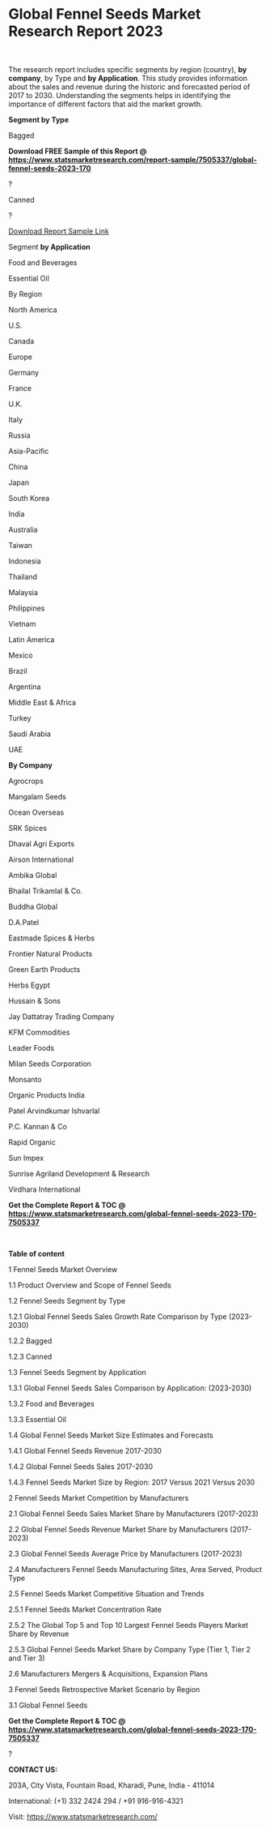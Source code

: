<h1>Global Fennel Seeds Market Research Report 2023</h1><br/><p>The research report includes specific segments by region (country), <strong>by company</strong>, by Type and <strong>by Application</strong>. This study provides information about the sales and revenue during the historic and forecasted period of 2017 to 2030. Understanding the segments helps in identifying the importance of different factors that aid the market growth.</p>
 
 
 
 <p><strong>Segment by Type</strong></p>
 
 
 
 <p>Bagged</p>
 
 
 
 <div><b>Download FREE Sample of this Report @ <a href="https://www.statsmarketresearch.com/download-free-sample/7505337/global-fennel-seeds-2023-170">https://www.statsmarketresearch.com/report-sample/7505337/global-fennel-seeds-2023-170</a></b></div>
 
 
 
 <p>? </p>
 
 
 
 <p>Canned</p>
 
 
 
 <p>? </p>
 
 
 
 <p><a href="https://www.statsmarketresearch.com/download-free-sample/7505337/global-fennel-seeds-2023-170">Download Report Sample Link</a></p>
 
 
 
 <p>Segment <strong>by Application</strong></p>
 
 
 
 <p>Food and Beverages</p>
 
 
 
 <p>Essential Oil</p>
 
 
 
 <p>By Region</p>
 
 
 
 <p>North America</p>
 
 
 
 <p>U.S.</p>
 
 
 
 <p>Canada</p>
 
 
 
 <p>Europe</p>
 
 
 
 <p>Germany</p>
 
 
 
 <p>France</p>
 
 
 
 <p>U.K.</p>
 
 
 
 <p>Italy</p>
 
 
 
 <p>Russia</p>
 
 
 
 <p>Asia-Pacific</p>
 
 
 
 <p>China</p>
 
 
 
 <p>Japan</p>
 
 
 
 <p>South Korea</p>
 
 
 
 <p>India</p>
 
 
 
 <p>Australia</p>
 
 
 
 <p>Taiwan</p>
 
 
 
 <p>Indonesia</p>
 
 
 
 <p>Thailand</p>
 
 
 
 <p>Malaysia</p>
 
 
 
 <p>Philippines</p>
 
 
 
 <p>Vietnam</p>
 
 
 
 <p>Latin America</p>
 
 
 
 <p>Mexico</p>
 
 
 
 <p>Brazil</p>
 
 
 
 <p>Argentina</p>
 
 
 
 <p>Middle East & Africa</p>
 
 
 
 <p>Turkey</p>
 
 
 
 <p>Saudi Arabia</p>
 
 
 
 <p>UAE</p>
 
 
 
 <p><strong>By Company</strong></p>
 
 
 
 <p>Agrocrops</p>
 
 
 
 <p>Mangalam Seeds</p>
 
 
 
 <p>Ocean Overseas</p>
 
 
 
 <p>SRK Spices</p>
 
 
 
 <p>Dhaval Agri Exports</p>
 
 
 
 <p>Airson International</p>
 
 
 
 <p>Ambika Global</p>
 
 
 
 <p>Bhailal Trikamlal & Co.</p>
 
 
 
 <p>Buddha Global</p>
 
 
 
 <p>D.A.Patel</p>
 
 
 
 <p>Eastmade Spices & Herbs</p>
 
 
 
 <p>Frontier Natural Products</p>
 
 
 
 <p>Green Earth Products</p>
 
 
 
 <p>Herbs Egypt</p>
 
 
 
 <p>Hussain & Sons</p>
 
 
 
 <p>Jay Dattatray Trading Company</p>
 
 
 
 <p>KFM Commodities</p>
 
 
 
 <p>Leader Foods</p>
 
 
 
 <p>Milan Seeds Corporation</p>
 
 
 
 <p>Monsanto</p>
 
 
 
 <p>Organic Products India</p>
 
 
 
 <p>Patel Arvindkumar Ishvarlal</p>
 
 
 
 <p>P.C. Kannan & Co</p>
 
 
 
 <p>Rapid Organic</p>
 
 
 
 <p>Sun Impex</p>
 
 
 
 <p>Sunrise Agriland Development & Research</p>
 
 
 
 <p>Virdhara International</p>
 
 
 
 <div><b>Get the Complete Report & TOC @ <a href="https://www.statsmarketresearch.com/global-fennel-seeds-2023-170-7505337">https://www.statsmarketresearch.com/global-fennel-seeds-2023-170-7505337</a></b></div>
 
 
 
 <p><br />
 
 <b>Table of content</b></p>
 
 
 
 <p>1 Fennel Seeds Market Overview<br />
 
 1.1 Product Overview and Scope of Fennel Seeds<br />
 
 1.2 Fennel Seeds Segment by Type<br />
 
 1.2.1 Global Fennel Seeds Sales Growth Rate Comparison by Type (2023-2030)<br />
 
 1.2.2 Bagged<br />
 
 1.2.3 Canned<br />
 
 1.3 Fennel Seeds Segment by Application<br />
 
 1.3.1 Global Fennel Seeds Sales Comparison by Application: (2023-2030)<br />
 
 1.3.2 Food and Beverages<br />
 
 1.3.3 Essential Oil<br />
 
 1.4 Global Fennel Seeds Market Size Estimates and Forecasts<br />
 
 1.4.1 Global Fennel Seeds Revenue 2017-2030<br />
 
 1.4.2 Global Fennel Seeds Sales 2017-2030<br />
 
 1.4.3 Fennel Seeds Market Size by Region: 2017 Versus 2021 Versus 2030<br />
 
 2 Fennel Seeds Market Competition by Manufacturers<br />
 
 2.1 Global Fennel Seeds Sales Market Share by Manufacturers (2017-2023)<br />
 
 2.2 Global Fennel Seeds Revenue Market Share by Manufacturers (2017-2023)<br />
 
 2.3 Global Fennel Seeds Average Price by Manufacturers (2017-2023)<br />
 
 2.4 Manufacturers Fennel Seeds Manufacturing Sites, Area Served, Product Type<br />
 
 2.5 Fennel Seeds Market Competitive Situation and Trends<br />
 
 2.5.1 Fennel Seeds Market Concentration Rate<br />
 
 2.5.2 The Global Top 5 and Top 10 Largest Fennel Seeds Players Market Share by Revenue<br />
 
 2.5.3 Global Fennel Seeds Market Share by Company Type (Tier 1, Tier 2 and Tier 3)<br />
 
 2.6 Manufacturers Mergers & Acquisitions, Expansion Plans<br />
 
 3 Fennel Seeds Retrospective Market Scenario by Region<br />
 
 3.1 Global Fennel Seeds</p>
 
 
 
 <div><b>Get the Complete Report & TOC @ <a href="https://www.statsmarketresearch.com/global-fennel-seeds-2023-170-7505337">https://www.statsmarketresearch.com/global-fennel-seeds-2023-170-7505337</a></b></div>
 
 
 
 <p>? </p>
 
 
 
 <p><b>CONTACT US:</b><br />
 
 203A, City Vista, Fountain Road, Kharadi, Pune, India - 411014<br />
 
 International: (+1) 332 2424 294 / +91 916-916-4321<br />
 
 Visit: <a href="https://www.statsmarketresearch.com/">https://www.statsmarketresearch.com/</a></p>